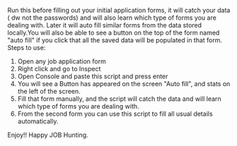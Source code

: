 Run this before filling out your initial application forms, it will catch your data ( dw not the passwords) and will also learn which type of forms you are dealing with. Later it will auto fill similar forms from the data stored locally.You will also be able to see a button on the top of the form named "auto fill" if you click that all the saved data will be populated in that form.
Steps to use:
1. Open any job application form
2. Right click and go to Inspect
3. Open Console and paste this script and press enter
4. You will see a Button has appeared on the screen "Auto fill", and stats on the left of the screen.
5. Fill that form manually, and the script will catch the data and will learn which type of forms you are dealing with.
6. From the second form you can use this script to fill all usual details automatically.

Enjoy!! Happy JOB Hunting.
